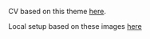 CV based on this theme [here](https://online-cv.webjeda.com).

Local setup based on these images [here](https://github.com/BretFisher/jekyll-serve)